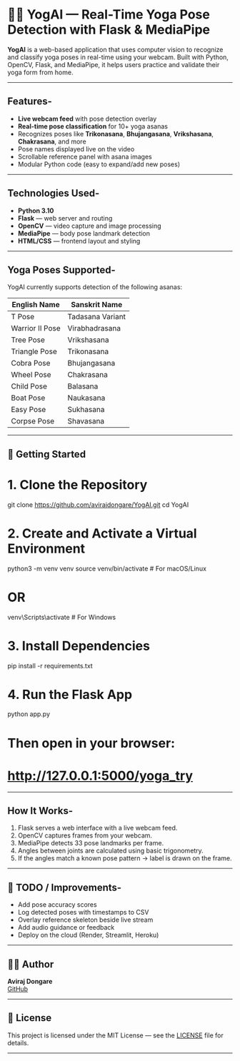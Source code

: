 # 🧘‍♀️ YogAI — Real-Time Yoga Pose Detection with Flask & MediaPipe

**YogAI** is a web-based application that uses computer vision to recognize and classify yoga poses in real-time using your webcam. Built with Python, OpenCV, Flask, and MediaPipe, it helps users practice and validate their yoga form from home.

---

## Features-

-  **Live webcam feed** with pose detection overlay
-  **Real-time pose classification** for 10+ yoga asanas
-  Recognizes poses like **Trikonasana**, **Bhujangasana**, **Vrikshasana**, **Chakrasana**, and more
-  Pose names displayed live on the video
-  Scrollable reference panel with asana images
-  Modular Python code (easy to expand/add new poses)

---

##  Technologies Used-

- **Python 3.10**
- **Flask** — web server and routing
- **OpenCV** — video capture and image processing
- **MediaPipe** — body pose landmark detection
- **HTML/CSS** — frontend layout and styling

---

##  Yoga Poses Supported-

YogAI currently supports detection of the following asanas:

| English Name     | Sanskrit Name     |
|------------------|-------------------|
| T Pose           | Tadasana Variant  |
| Warrior II Pose  | Virabhadrasana    |
| Tree Pose        | Vrikshasana       |
| Triangle Pose    | Trikonasana       |
| Cobra Pose       | Bhujangasana      |
| Wheel Pose       | Chakrasana        |
| Child Pose       | Balasana          |
| Boat Pose        | Naukasana         |
| Easy Pose        | Sukhasana         |
| Corpse Pose      | Shavasana         |

---

## 🚀 Getting Started

# 1. Clone the Repository
git clone https://github.com/avirajdongare/YogAI.git
cd YogAI

# 2. Create and Activate a Virtual Environment
python3 -m venv venv
source venv/bin/activate  # For macOS/Linux
# OR
venv\Scripts\activate     # For Windows

# 3. Install Dependencies
pip install -r requirements.txt

# 4. Run the Flask App
python app.py

# Then open in your browser:
# http://127.0.0.1:5000/yoga_try


---

##  How It Works-

1. Flask serves a web interface with a live webcam feed.
2. OpenCV captures frames from your webcam.
3. MediaPipe detects 33 pose landmarks per frame.
4. Angles between joints are calculated using basic trigonometry.
5. If the angles match a known pose pattern → label is drawn on the frame.

---

## 📌 TODO / Improvements-

- Add pose accuracy scores
- Log detected poses with timestamps to CSV
- Overlay reference skeleton beside live stream
- Add audio guidance or feedback
- Deploy on the cloud (Render, Streamlit, Heroku)

---

## 🧑‍💻 Author

**Aviraj Dongare**  
[GitHub](https://github.com/avirajdongare) 

---

## 📄 License

This project is licensed under the MIT License — see the [LICENSE](LICENSE) file for details.

---


